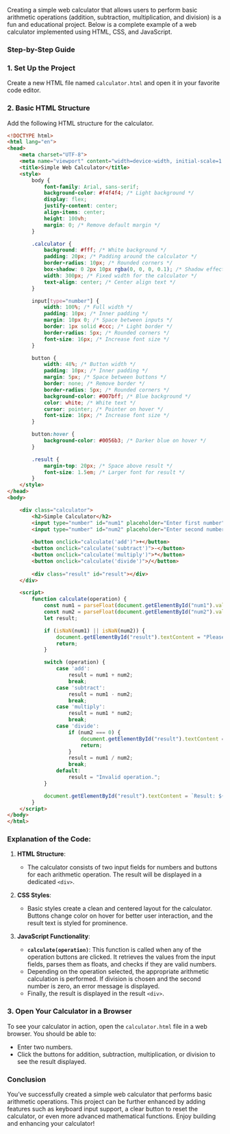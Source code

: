 Creating a simple web calculator that allows users to perform basic arithmetic operations (addition, subtraction, multiplication, and division) is a fun and educational project. Below is a complete example of a web calculator implemented using HTML, CSS, and JavaScript.

### Step-by-Step Guide

### 1. Set Up the Project

Create a new HTML file named `calculator.html` and open it in your favorite code editor.

### 2. Basic HTML Structure

Add the following HTML structure for the calculator.

```html
<!DOCTYPE html>
<html lang="en">
<head>
    <meta charset="UTF-8">
    <meta name="viewport" content="width=device-width, initial-scale=1.0">
    <title>Simple Web Calculator</title>
    <style>
        body {
            font-family: Arial, sans-serif;
            background-color: #f4f4f4; /* Light background */
            display: flex;
            justify-content: center;
            align-items: center;
            height: 100vh;
            margin: 0; /* Remove default margin */
        }

        .calculator {
            background: #fff; /* White background */
            padding: 20px; /* Padding around the calculator */
            border-radius: 10px; /* Rounded corners */
            box-shadow: 0 2px 10px rgba(0, 0, 0, 0.1); /* Shadow effect */
            width: 300px; /* Fixed width for the calculator */
            text-align: center; /* Center align text */
        }

        input[type="number"] {
            width: 100%; /* Full width */
            padding: 10px; /* Inner padding */
            margin: 10px 0; /* Space between inputs */
            border: 1px solid #ccc; /* Light border */
            border-radius: 5px; /* Rounded corners */
            font-size: 16px; /* Increase font size */
        }

        button {
            width: 48%; /* Button width */
            padding: 10px; /* Inner padding */
            margin: 5px; /* Space between buttons */
            border: none; /* Remove border */
            border-radius: 5px; /* Rounded corners */
            background-color: #007bff; /* Blue background */
            color: white; /* White text */
            cursor: pointer; /* Pointer on hover */
            font-size: 16px; /* Increase font size */
        }

        button:hover {
            background-color: #0056b3; /* Darker blue on hover */
        }

        .result {
            margin-top: 20px; /* Space above result */
            font-size: 1.5em; /* Larger font for result */
        }
    </style>
</head>
<body>

    <div class="calculator">
        <h2>Simple Calculator</h2>
        <input type="number" id="num1" placeholder="Enter first number" required>
        <input type="number" id="num2" placeholder="Enter second number" required>
        
        <button onclick="calculate('add')">+</button>
        <button onclick="calculate('subtract')">-</button>
        <button onclick="calculate('multiply')">*</button>
        <button onclick="calculate('divide')">/</button>
        
        <div class="result" id="result"></div>
    </div>

    <script>
        function calculate(operation) {
            const num1 = parseFloat(document.getElementById("num1").value);
            const num2 = parseFloat(document.getElementById("num2").value);
            let result;

            if (isNaN(num1) || isNaN(num2)) {
                document.getElementById("result").textContent = "Please enter valid numbers.";
                return;
            }

            switch (operation) {
                case 'add':
                    result = num1 + num2;
                    break;
                case 'subtract':
                    result = num1 - num2;
                    break;
                case 'multiply':
                    result = num1 * num2;
                    break;
                case 'divide':
                    if (num2 === 0) {
                        document.getElementById("result").textContent = "Cannot divide by zero!";
                        return;
                    }
                    result = num1 / num2;
                    break;
                default:
                    result = "Invalid operation.";
            }

            document.getElementById("result").textContent = `Result: ${result}`;
        }
    </script>
</body>
</html>
```

### Explanation of the Code:

1. **HTML Structure**:
   - The calculator consists of two input fields for numbers and buttons for each arithmetic operation. The result will be displayed in a dedicated `<div>`.

2. **CSS Styles**:
   - Basic styles create a clean and centered layout for the calculator. Buttons change color on hover for better user interaction, and the result text is styled for prominence.

3. **JavaScript Functionality**:
   - **`calculate(operation)`**: This function is called when any of the operation buttons are clicked. It retrieves the values from the input fields, parses them as floats, and checks if they are valid numbers.
   - Depending on the operation selected, the appropriate arithmetic calculation is performed. If division is chosen and the second number is zero, an error message is displayed.
   - Finally, the result is displayed in the result `<div>`.

### 3. Open Your Calculator in a Browser

To see your calculator in action, open the `calculator.html` file in a web browser. You should be able to:
- Enter two numbers.
- Click the buttons for addition, subtraction, multiplication, or division to see the result displayed.

### Conclusion

You’ve successfully created a simple web calculator that performs basic arithmetic operations. This project can be further enhanced by adding features such as keyboard input support, a clear button to reset the calculator, or even more advanced mathematical functions. Enjoy building and enhancing your calculator!

